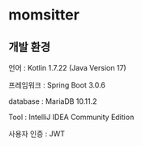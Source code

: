 # momsitter

## 개발 환경

언어 : Kotlin 1.7.22 (Java Version 17)

프레임워크 : Spring Boot 3.0.6

database : MariaDB 10.11.2

Tool : IntelliJ IDEA Community Edition

사용자 인증 : JWT